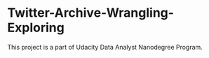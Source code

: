 # Twitter-Archive-Wrangling-Exploring
This project is a part of Udacity Data Analyst Nanodegree Program.
